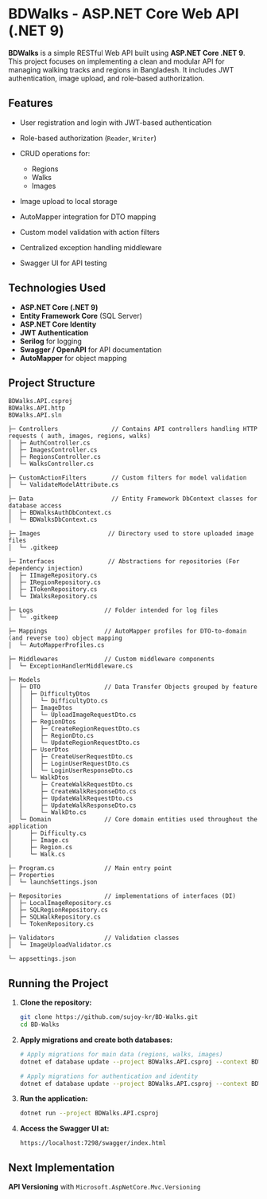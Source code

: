 # BDWalks - ASP.NET Core Web API (.NET 9)

**BDWalks** is a simple RESTful Web API built using **ASP.NET Core .NET 9**. This project focuses on implementing a clean and modular API for managing walking tracks and regions in Bangladesh. It includes JWT authentication, image upload, and role-based authorization.

## Features

-   User registration and login with JWT-based authentication
-   Role-based authorization (`Reader`, `Writer`)
-   CRUD operations for:

    -   Regions
    -   Walks
    -   Images

-   Image upload to local storage
-   AutoMapper integration for DTO mapping
-   Custom model validation with action filters
-   Centralized exception handling middleware
-   Swagger UI for API testing

## Technologies Used

-   **ASP.NET Core (.NET 9)**
-   **Entity Framework Core** (SQL Server)
-   **ASP.NET Core Identity**
-   **JWT Authentication**
-   **Serilog** for logging
-   **Swagger / OpenAPI** for API documentation
-   **AutoMapper** for object mapping

## Project Structure

```
BDWalks.API.csproj
BDWalks.API.http
BDWalks.API.sln

├─ Controllers               // Contains API controllers handling HTTP requests ( auth, images, regions, walks)
│  ├─ AuthController.cs
│  ├─ ImagesController.cs
│  ├─ RegionsController.cs
│  └─ WalksController.cs

├─ CustomActionFilters       // Custom filters for model validation
│  └─ ValidateModelAttribute.cs

├─ Data                      // Entity Framework DbContext classes for database access
│  ├─ BDWalksAuthDbContext.cs
│  └─ BDWalksDbContext.cs

├─ Images                   // Directory used to store uploaded image files
│  └─ .gitkeep

├─ Interfaces               // Abstractions for repositories (For dependency injection)
│  ├─ IImageRepository.cs
│  ├─ IRegionRepository.cs
│  ├─ ITokenRepository.cs
│  └─ IWalksRepository.cs

├─ Logs                    // Folder intended for log files
│  └─ .gitkeep

├─ Mappings                // AutoMapper profiles for DTO-to-domain (and reverse too) object mapping
│  └─ AutoMapperProfiles.cs

├─ Middlewares             // Custom middleware components
│  └─ ExceptionHandlerMiddleware.cs

├─ Models
│  ├─ DTO                  // Data Transfer Objects grouped by feature
│  │  ├─ DifficultyDtos
│  │  │  └─ DifficultyDto.cs
│  │  ├─ ImageDtos
│  │  │  └─ UploadImageRequestDto.cs
│  │  ├─ RegionDtos
│  │  │  ├─ CreateRegionRequestDto.cs
│  │  │  ├─ RegionDto.cs
│  │  │  └─ UpdateRegionRequestDto.cs
│  │  ├─ UserDtos
│  │  │  ├─ CreateUserRequestDto.cs
│  │  │  ├─ LoginUserRequestDto.cs
│  │  │  └─ LoginUserResponseDto.cs
│  │  └─ WalkDtos
│  │     ├─ CreateWalkRequestDto.cs
│  │     ├─ CreateWalkResponseDto.cs
│  │     ├─ UpdateWalkRequestDto.cs
│  │     ├─ UpdateWalkResponseDto.cs
│  │     └─ WalkDto.cs
│  └─ Domain               // Core domain entities used throughout the application
│     ├─ Difficulty.cs
│     ├─ Image.cs
│     ├─ Region.cs
│     └─ Walk.cs

├─ Program.cs              // Main entry point
├─ Properties
│  └─ launchSettings.json

├─ Repositories            // implementations of interfaces (DI)
│  ├─ LocalImageRepository.cs
│  ├─ SQLRegionRepository.cs
│  ├─ SQLWalkRepository.cs
│  └─ TokenRepository.cs

├─ Validators              // Validation classes
│  └─ ImageUploadValidator.cs

└─ appsettings.json
```

## Running the Project

1. **Clone the repository:**

    ```bash
    git clone https://github.com/sujoy-kr/BD-Walks.git
    cd BD-Walks
    ```

2. **Apply migrations and create both databases:**

    ```bash
    # Apply migrations for main data (regions, walks, images)
    dotnet ef database update --project BDWalks.API.csproj --context BDWalksDbContext

    # Apply migrations for authentication and identity
    dotnet ef database update --project BDWalks.API.csproj --context BDWalksAuthDbContext
    ```

3. **Run the application:**

    ```bash
    dotnet run --project BDWalks.API.csproj
    ```

4. **Access the Swagger UI at:**

    ```
    https://localhost:7298/swagger/index.html
    ```

## Next Implementation

**API Versioning** with `Microsoft.AspNetCore.Mvc.Versioning`
